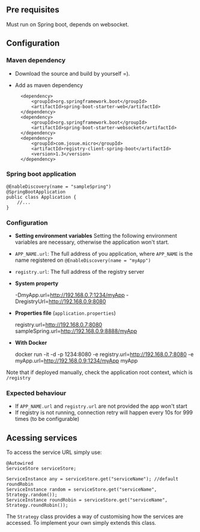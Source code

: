 ## Pre requisites
Must run on Spring boot, depends on websocket.

## Configuration

### Maven dependency
- Download the source and build by yourself =).
- Add as maven dependency

        <dependency>
            <groupId>org.springframework.boot</groupId>
            <artifactId>spring-boot-starter-web</artifactId>
        </dependency>
        <dependency>
            <groupId>org.springframework.boot</groupId>
            <artifactId>spring-boot-starter-websocket</artifactId>
        </dependency>
        <dependency>
            <groupId>com.josue.micro</groupId>
            <artifactId>registry-client-spring-boot</artifactId>
            <version>1.3</version>
        </dependency>

### Spring boot application

    @EnableDiscovery(name = "sampleSpring")
    @SpringBootApplication
    public class Application {
        //...
    }

### Configuration

- **Setting environment variables**
Setting the following environment variables are necessary, otherwise the application won't start.
- `APP_NAME.url`: The full address of you application, where `APP_NAME` is the name registered on `@EnableDiscovery(name = "myApp")`
- `registry.url`: The full address of the registry server

- **System property**

    -DmyApp.url=http://192.168.0.7:1234/myApp -DregistryUrl=http://192.168.0.9:8080

- **Properties file** (`application.properties`)

    registry.url=http://192.168.0.7:8080
    sampleSpring.url=http://192.168.0.9:8888/myApp

- **With Docker**

    docker run -it -d -p 1234:8080  -e registry.url=http://192.168.0.7:8080 -e myApp.url=http://192.168.0.9:1234/myApp myApp


Note that if deployed manually, check the application root context, which is `/registry`

### Expected behaviour
- If `APP_NAME.url` and `registry.url` are not provided the app won't start
- If registry is not running, connection retry will happen every 10s for 999 times (to be configurable)

## Acessing services
To access the service URL simply use:
   
    @Autowired
    ServiceStore serviceStore;
    
    ServiceInstance any = serviceStore.get("serviceName"); //default roundRobin
    ServiceInstance random = serviceStore.get("serviceName", Strategy.random());
    ServiceInstance roundRobin = serviceStore.get("serviceName", Strategy.roundRobin());
    
The `Strategy` class provides a way of customising how the services are accessed. To implement your own simply extends this class.